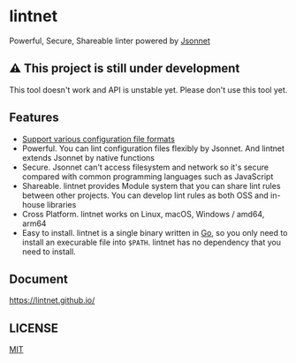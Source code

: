 # lintnet

Powerful, Secure, Shareable linter powered by [Jsonnet](https://jsonnet.org/)

## :warning: This project is still under development

This tool doesn't work and API is unstable yet.
Please don't use this tool yet.

## Features

- [Support various configuration file formats](https://lintnet.github.io/docs/supported-data-format)
- Powerful. You can lint configuration files flexibly by Jsonnet. And lintnet extends Jsonnet by native functions
- Secure. Jsonnet can't access filesystem and network so it's secure compared with common programming languages such as JavaScript
- Shareable. lintnet provides Module system that you can share lint rules between other projects. You can develop lint rules as both OSS and in-house libraries
- Cross Platform. lintnet works on Linux, macOS, Windows / amd64, arm64
- Easy to install. lintnet is a single binary written in [Go](https://go.dev/), so you only need to install an execurable file into `$PATH`. lintnet has no dependency that you need to install.

## Document

https://lintnet.github.io/

## LICENSE

[MIT](LICENSE)
